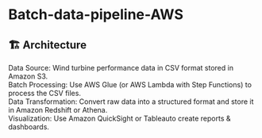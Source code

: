 # Batch-data-pipeline-AWS

## 🏗️ Architecture

Data Source: Wind turbine performance data in CSV format stored in Amazon S3.  
Batch Processing: Use AWS Glue (or AWS Lambda with Step Functions) to process the CSV files.  
Data Transformation: Convert raw data into a structured format and store it in Amazon Redshift or Athena.  
Visualization: Use Amazon QuickSight or Tableauto create reports & dashboards.  

